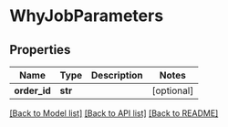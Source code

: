 # WhyJobParameters

## Properties
Name | Type | Description | Notes
------------ | ------------- | ------------- | -------------
**order_id** | **str** |  | [optional] 

[[Back to Model list]](../README.md#documentation-for-models) [[Back to API list]](../README.md#documentation-for-api-endpoints) [[Back to README]](../README.md)


